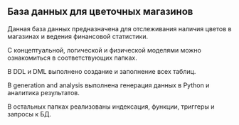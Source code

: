 ## База данных для цветочных магазинов

Данная база данных предназначена для отслеживания наличия цветов в магазинах и ведения финансовой статистики.

С концептуальной, логической и физической моделями можно ознакомиться в соответствующих папках. 

В DDL и DML выполнено создание и заполнение всех таблиц. 

В generation and analysis выполнена генерация данных в Python и аналитика результатов.

В остальных папках реализованы индексация, функции, триггеры и запросы к БД.




